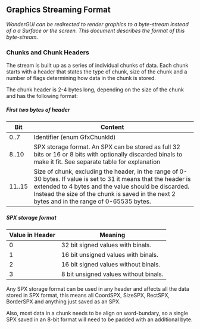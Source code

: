 ## Graphics Streaming Format

*WonderGUI can be redirected to render graphics to a byte-stream instead of a a Surface or the screen. This document describes the format of this byte-stream.*



### Chunks and Chunk Headers

The stream is built up as a series of individual chunks of data. Each chunk starts with a header that states the type of chunk, size of the chunk and a number of flags determining how data in the chunk is stored.

The chunk header is 2-4 bytes long, depending on the size of the chunk and has the following format:



##### First two bytes of header

| Bit    | Content                                                      |
| ------ | ------------------------------------------------------------ |
| 0..7   | Identifier (enum GfxChunkId)                                 |
| 8..10  | SPX storage format. An SPX can be stored as full 32 bits or 16 or 8 bits with optionally discarded binals to make it fit. See separate table for explanation |
| 11..15 | Size of chunk, excluding the header, in the range of 0-30 bytes. If value is set to 31 it means that the header is extended to 4 bytes and the value should be discarded. Instead the size of the chunk is saved in the next 2 bytes and in the range of 0-65535 bytes. |



##### SPX storage format

| Value in Header | Meaning                               |
| :-------------- | ------------------------------------- |
| 0               | 32 bit signed values with binals.     |
| 1               | 16 bit unsigned values with binals.   |
| 2               | 16 bit signed values without binals.  |
| 3               | 8 bit unsigned values without binals. |

Any SPX storage format can be used in any header and affects all the data stored in SPX format, this means all CoordSPX, SizeSPX, RectSPX, BorderSPX and anything just saved as an SPX.

Also, most data in a chunk needs to be align on word-bundary, so a single SPX saved in an 8-bit format will need to be padded with an additional byte.

